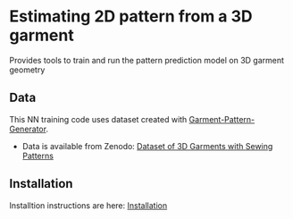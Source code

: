 # Estimating 2D pattern from a 3D garment

Provides tools to train and run the pattern prediction model on 3D garment geometry 

## Data

This NN training code uses dataset created with [Garment-Pattern-Generator](https://github.com/maria-korosteleva/Garment-Pattern-Generator).
* Data is available from Zenodo: [Dataset of 3D Garments with Sewing Patterns
](https://doi.org/10.5281/zenodo.5267549)

## Installation

Installtion instructions are here: [Installation](Installation.md)
